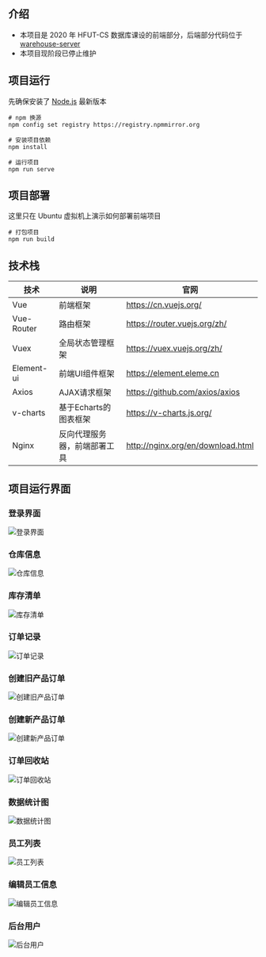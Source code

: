 ## 介绍
- 本项目是 2020 年 HFUT-CS 数据库课设的前端部分，后端部分代码位于[warehouse-server](https://github.com/hfut-xyc/warehouse-server)
- 本项目现阶段已停止维护
  
## 项目运行
先确保安装了 [Node.js](https://nodejs.org/en/) 最新版本
```
# npm 换源
npm config set registry https://registry.npmmirror.org

# 安装项目依赖
npm install

# 运行项目
npm run serve
```

## 项目部署
这里只在 Ubuntu 虚拟机上演示如何部署前端项目
```
# 打包项目
npm run build
```
## 技术栈

| 技术       | 说明                         | 官网                              |
| ---------- | ---------------------------- | --------------------------------- |
| Vue        | 前端框架                     | https://cn.vuejs.org/             |
| Vue-Router | 路由框架                     | https://router.vuejs.org/zh/      |
| Vuex       | 全局状态管理框架             | https://vuex.vuejs.org/zh/        |
| Element-ui | 前端UI组件框架               | https://element.eleme.cn          |
| Axios      | AJAX请求框架                 | https://github.com/axios/axios    |
| v-charts   | 基于Echarts的图表框架        | https://v-charts.js.org/          |
| Nginx      | 反向代理服务器，前端部署工具 | http://nginx.org/en/download.html |

## 项目运行界面
### 登录界面
![登录界面](/screenshot/login.png)

### 仓库信息
![仓库信息](/screenshot/warehouse.png)

### 库存清单
![库存清单](/screenshot/inventory.png)

### 订单记录
![订单记录](/screenshot/order-list.png)

### 创建旧产品订单
![创建旧产品订单](/screenshot/order-add-old.png)

### 创建新产品订单
![创建新产品订单](/screenshot/order-add-new.png)

### 订单回收站
![订单回收站](/screenshot/order-dustbin.png)

### 数据统计图
![数据统计图](/screenshot/chart.png)

### 员工列表
![员工列表](/screenshot/employee.png)

### 编辑员工信息
![编辑员工信息](/screenshot/employee-edit.png)

### 后台用户
![后台用户](/screenshot/user.png)

